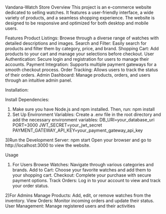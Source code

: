 Vandana-Watch Store
Overview
This project is an e-commerce website dedicated to selling watches. It features a user-friendly interface, a wide variety of products, and a seamless shopping experience. The website is designed to be responsive and optimized for both desktop and mobile users.

Features
Product Listings: Browse through a diverse range of watches with detailed descriptions and images.
Search and Filter: Easily search for products and filter them by category, price, and brand.
Shopping Cart: Add products to your cart and manage your selections before checkout.
User Authentication: Secure login and registration for users to manage their accounts.
Payment Integration: Supports multiple payment gateways for a smooth checkout process.
Order Tracking: Allows users to track the status of their orders.
Admin Dashboard: Manage products, orders, and users through an intuitive admin panel.

Installation:

Install Dependencies:
1) Make sure you have Node.js and npm installed. Then, run:
   npm install
2) Set Up Environment Variables:
   Create a .env file in the root directory and add the necessary environment variables:
DB_URI=your_database_uri
PORT=3000
JWT_SECRET=your_jwt_secret
PAYMENT_GATEWAY_API_KEY=your_payment_gateway_api_key

3)Run the Development Server:
  npm start
Open your browser and go to http://localhost:3000 to view the website.

Usage

1) For Users
Browse Watches: Navigate through various categories and brands.
Add to Cart: Choose your favorite watches and add them to your shopping cart.
Checkout: Complete your purchase with secure payment options.
Track Orders: Log in to your account to view and track your order status.

2)For Admins
Manage Products: Add, edit, or remove watches from the inventory.
View Orders: Monitor incoming orders and update their status.
User Management: Manage registered users and their activities

